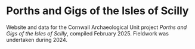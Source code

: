 # Porths and Gigs of the Isles of Scilly
Website and data for the Cornwall Archaeological Unit project *Porths and Gigs of the Isles of Scilly*, compiled February 2025. Fieldwork was undertaken during 2024.

